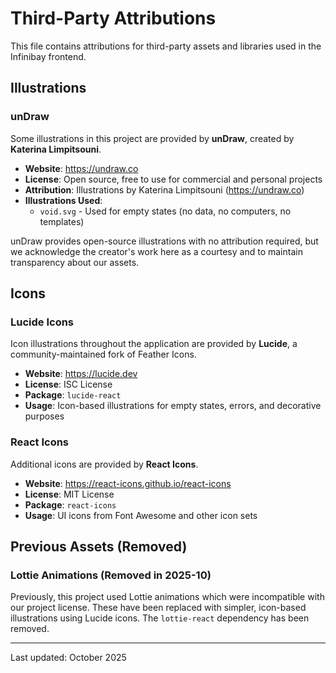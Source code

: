 # Third-Party Attributions

This file contains attributions for third-party assets and libraries used in the Infinibay frontend.

## Illustrations

### unDraw

Some illustrations in this project are provided by **unDraw**, created by **Katerina Limpitsouni**.

- **Website**: https://undraw.co
- **License**: Open source, free to use for commercial and personal projects
- **Attribution**: Illustrations by Katerina Limpitsouni (https://undraw.co)
- **Illustrations Used**:
  - `void.svg` - Used for empty states (no data, no computers, no templates)

unDraw provides open-source illustrations with no attribution required, but we acknowledge the creator's work here as a courtesy and to maintain transparency about our assets.

## Icons

### Lucide Icons

Icon illustrations throughout the application are provided by **Lucide**, a community-maintained fork of Feather Icons.

- **Website**: https://lucide.dev
- **License**: ISC License
- **Package**: `lucide-react`
- **Usage**: Icon-based illustrations for empty states, errors, and decorative purposes

### React Icons

Additional icons are provided by **React Icons**.

- **Website**: https://react-icons.github.io/react-icons
- **License**: MIT License
- **Package**: `react-icons`
- **Usage**: UI icons from Font Awesome and other icon sets

## Previous Assets (Removed)

### Lottie Animations (Removed in 2025-10)

Previously, this project used Lottie animations which were incompatible with our project license. These have been replaced with simpler, icon-based illustrations using Lucide icons. The `lottie-react` dependency has been removed.

---

Last updated: October 2025
